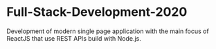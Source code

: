 

# Full-Stack-Development-2020
Development of modern single page application with the main focus of ReactJS that use REST APIs build with Node.js. 
